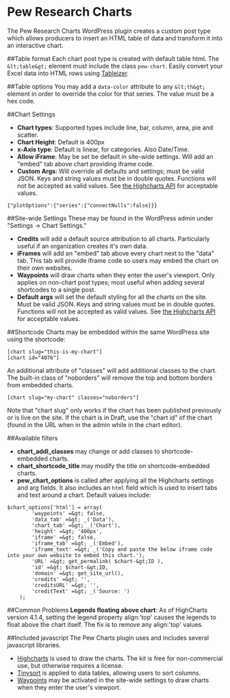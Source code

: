 # Pew Research Charts
The Pew Research Charts WordPress plugin creates a custom post type which allows producers to insert an HTML table of data and transform it into an interactive chart.

##Table format
Each chart post type is created with default table html. The `&lt;table&gt;` element must include the class `pew-chart`. Easily convert your Excel data into HTML rows using [Tableizer](http://tableizer.journalistopia.com/).

##Table options
You may add a `data-color` attribute to any `&lt;th&gt;` element in order to override the color for that series. The value must be a hex code.

##Chart Settings
* **Chart types**: Supported types include line, bar, column, area, pie and scatter.
* **Chart Height**: Default is 400px
* **x-Axis type**: Default is linear, for categories. Also Date/Time.
* **Allow iFrame**: May be set be default in site-wide settings. Will add an "embed" tab above chart providing iframe code.
* **Custom Args**: Will override all defaults and settings; must be valid JSON. Keys and string values must be in double quotes. Functions will not be accepted as valid values. See [the Highcharts API](http://api.highcharts.com/highcharts) for acceptable values.

```
{"plotOptions":{"series":{"connectNulls":false}}}
```

##Site-wide Settings
These may be found in the WordPress admin under "Settings -&gt; Chart Settings."
* **Credits** will add a default source attribution to all charts. Particularly useful if an organization creates it's own data.
* **iFrames** will add an "embed" tab above every chart next to the "data" tab. This tab will provide iframe code so users may embed the chart on their own websites.
* **Waypoints** will draw charts when they enter the user's viewport. Only applies on non-chart post types; most useful when adding several shortcodes to a single post.
* **Default args** will set the default styling for all the charts on the site. Must be valid JSON. Keys and string values must be in double quotes. Functions will not be accepted as valid values. See [the Highcharts API](http://api.highcharts.com/highcharts) for acceptable values.

##Shortcode
Charts may be embedded within the same WordPress site using the shortcode:

```
[chart slug="this-is-my-chart"]
[chart id="4076"]
```

An additional attribute of "classes" will add additional classes to the chart. The built-in class of "noborders" will remove the top and bottom borders from embedded charts.

```
[chart slug="my-chart" classes="noborders"]
```

Note that "chart slug" only works if the chart has been published previously or is live on the site. If the chart is in Draft, use the "chart id" of the chart (found in the URL when in the admin while in the chart editor).

##Available filters
* **chart_addl_classes** may change or add classes to shortcode-embedded charts.
* **chart_shortcode_title** may modify the title on shortcode-embedded charts.
* **pew_chart_options** is called after applying all the Highcharts settings and arg fields. It also includes an `html` field which is used to insert tabs and text around a chart. Default values include:
```
$chart_options['html'] = array(
		'waypoints' =&gt; false,
		'data_tab' =&gt; _('Data'),
		'chart_tab' =&gt; _('Chart'),
		'height' =&gt; '400px',
		'iframe' =&gt; false,
		'iframe_tab' =&gt; _('Embed'),
		'iframe_text' =&gt; _('Copy and paste the below iframe code into your own website to embed this chart.'),
		'URL' =&gt; get_permalink( $chart-&gt;ID ),
		'id' =&gt; $chart-&gt;ID,
		'domain' =&gt; get_site_url(),
		'credits' =&gt; '',
		'creditsURL' =&gt; '',
		'creditText' =&gt; _('Source: ')
	);
```

##Common Problems
**Legends floating above chart**: As of HighCharts version 4.1.4, setting the legend property align:'top' causes the legends to float above the chart itself. The fix is to remove any align:'top' values.

##Included javascript
The Pew Charts plugin uses and includes several javascript libraries.
* [Highcharts](http://www.highcharts.com/) is used to draw the charts. The kit is free for non-commercial use, but otherwise requires a license.
* [Tinysort](http://tinysort.sjeiti.com/) is applied to data tables, allowing users to sort columns.
* [Waypoints](http://imakewebthings.com/waypoints/) may be activated in the site-wide settings to draw charts when they enter the user's viewport.
